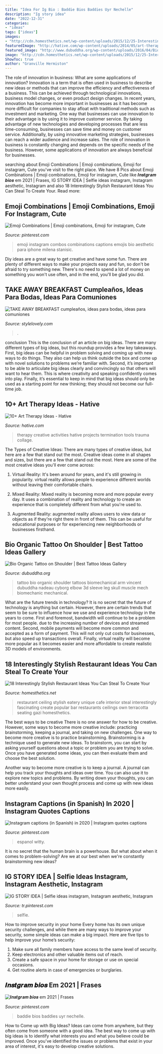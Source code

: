 ```yaml
---
title: "Idea For Ig Bio : Baddie Bios Baddies Uyr Nechelle"
description: "Ig story idea"
date: "2022-12-31"
categories:
- "ideas"
tags: ["ideas"]
images:
- "http://cdn.homesthetics.net/wp-content/uploads/2015/12/25-Interestingly-Stylish-Restaurant-Ideas-You-Can-Steal-To-Create-A-Fascinating-And-Popular-Eatery-18.jpg"
featuredImage: "http://hative.com/wp-content/uploads/2014/05/art-therapy-ideas-collage.jpg"
featured_image: "http://www.dubuddha.org/wp-content/uploads/2016/04/Bio-Organic-Tattoo-on-Shoulder-by-Vincent-Nadeau-510x510.jpg"
image: "http://cdn.homesthetics.net/wp-content/uploads/2015/12/25-Interestingly-Stylish-Restaurant-Ideas-You-Can-Steal-To-Create-A-Fascinating-And-Popular-Eatery-18.jpg"
ShowToc: true
author: "Granville Hermiston"
---
```



The role of innovation in business: What are some applications of innovation?
Innovation is a term that is often used in business to describe new ideas or methods that can improve the efficiency and effectiveness of a business. This can be achieved through technological innovations, business model changes, or even product design changes. In recent years, innovation has become more important in businesses as it has become more difficult for companies to stay afloat with traditional methods such as investment and marketing. One way that businesses can use innovation to their advantage is by using it to improve customer service. By taking advantage of new technologies and developing processes that are less time-consuming, businesses can save time and money on customer service. Additionally, by using innovative marketing strategies, businesses can reach a wider audience and increase sales. The role of innovation in business is constantly changing and depends on the specific needs of the business. However, some applications of innovation are always beneficial for businesses.

	

		
searching about Emoji Combinations | Emoji combinations, Emoji for instagram, Cute you've visit to the right place. We have 8 Pics about Emoji Combinations | Emoji combinations, Emoji for instagram, Cute like 𝑰𝒏𝒔𝒕𝒈𝒓𝒂𝒎 𝒃𝒊𝒐𝒔 em 2021 | Frases, IG STORY IDEA | Selfie ideas instagram, Instagram aesthetic, Instagram and also 18 Interestingly Stylish Restaurant Ideas You Can Steal To Create Your. Read more:
		
    
## Emoji Combinations | Emoji Combinations, Emoji For Instagram, Cute

<img loading=lazy src="https://i.pinimg.com/736x/63/6c/09/636c094495edbdc43e4c95baa493fb09.jpg" onerror="this.onerror=null;this.src='https://tse4.mm.bing.net/th?id=OIP.SmjZ6emPyWzzv6sE9LSJMQHaK9&amp;pid=15.1';" alt="Emoji Combinations | Emoji combinations, Emoji for instagram, Cute">

_Source: pinterest.com_

>emoji instagram combos combinations captions emojis bio aesthetic para iphone milena stanisic. 

	

Diy ideas are a great way to get creative and have some fun. There are plenty of different ways to make your projects easy and fun, so don't be afraid to try something new. There's no need to spend a lot of money on something you won't use often, and in the end, you'll be glad you did.

    
## TAKE AWAY BREAKFAST Cumpleaños, Ideas Para Bodas, Ideas Para Comuniones

<img loading=lazy src="http://imagizer.imageshack.us/v2/xq90/924/C93hIN.jpg" onerror="this.onerror=null;this.src='https://tse1.mm.bing.net/th?id=OIP.QhG7fYKGLj4n3UrYJldWngHaLJ&amp;pid=15.1';" alt="TAKE AWAY BREAKFAST cumpleaños, ideas para bodas, ideas para comuniones">

_Source: stylelovely.com_

>. 

	

conclusion
This is the conclusion of an article on big ideas. 
There are many different types of big ideas, but this roundup provides a few key takeaways. First, big ideas can be helpful in problem solving and coming up with new ways to do things. They also can help us think outside the box and come up with novel solutions to problems we’re familiar with. 
 Second, it’s important to be able to articulate big ideas clearly and convincingly so that others will want to hear them. This is where creativity and speaking confidently comes into play. Finally, it’s essential to keep in mind that big ideas should only be used as a starting point for new thinking; they should not become our full-time job.

    
## 10+ Art Therapy Ideas - Hative

<img loading=lazy src="http://hative.com/wp-content/uploads/2014/05/art-therapy-ideas-collage.jpg" onerror="this.onerror=null;this.src='https://tse2.mm.bing.net/th?id=OIP.5u5sWE7TYgudTrBElbS6fAHaGL&amp;pid=15.1';" alt="10+ Art Therapy Ideas - Hative">

_Source: hative.com_

>therapy creative activities hative projects termination tools trauma collage. 

	

The Types of Creative Ideas: There are many types of creative ideas, but here are a few that stand out the most.
Creative ideas come in all shapes and sizes, but there are a few that stand out the most. Here are some of the most creative ideas you'll ever come across:
1. Virtual Reality: It's been around for years, and it's still growing in popularity. virtual reality allows people to experience different worlds without leaving their comfortable chairs.

2. Mixed Reality: Mixed reality is becoming more and more popular every day. It uses a combination of reality and technology to create an experience that is completely different from what you're used to.

3. Augmented Reality: augmented reality allows users to view data or objects as if they're right there in front of them. This can be useful for educational purposes or for experiencing new neighborhoods or businesses firsthand.


    
## Bio Organic Tattoo On Shoulder | Best Tattoo Ideas Gallery

<img loading=lazy src="http://www.dubuddha.org/wp-content/uploads/2016/04/Bio-Organic-Tattoo-on-Shoulder-by-Vincent-Nadeau-510x510.jpg" onerror="this.onerror=null;this.src='https://tse3.mm.bing.net/th?id=OIP.EZ1CKZjgukP5LouGKCE1VgHaHa&amp;pid=15.1';" alt="Bio Organic Tattoo on Shoulder | Best Tattoo Ideas Gallery">

_Source: dubuddha.org_

>tattoo bio organic shoulder tattoos biomechanical arm vincent dubuddha nadeau cyborg elbow 3d sleeve leg skull muscle mech biomechanic mechanical. 

	

What are the future trends in technology?
It is no secret that the future of technology is anything but certain. However, there are certain trends that seem to be sure to influence how we use and experience technology in the years to come. 
First and foremost, bandwidth will continue to be a problem for most people. due to the increasing number of devices and streamed content. Second, mobile payments will become more common and accepted as a form of payment. This will not only cut costs for businesses, but also speed up transactions overall. Finally, virtual reality will become more popular as it becomes easier and more affordable to create realistic 3D models of environments.

    
## 18 Interestingly Stylish Restaurant Ideas You Can Steal To Create Your

<img loading=lazy src="http://cdn.homesthetics.net/wp-content/uploads/2015/12/25-Interestingly-Stylish-Restaurant-Ideas-You-Can-Steal-To-Create-A-Fascinating-And-Popular-Eatery-18.jpg" onerror="this.onerror=null;this.src='https://tse1.mm.bing.net/th?id=OIP.hLlN1FS7D36oDceNCxTfCgHaLH&amp;pid=15.1';" alt="18 Interestingly Stylish Restaurant Ideas You Can Steal To Create Your">

_Source: homesthetics.net_

>restaurant ceiling stylish eatery unique cafe interior steal interestingly fascinating create popular bar restaurants ceilings own terracotta seating gazi homesthetics. 

	

The best ways to be creative
There is no one answer for how to be creative. However, some ways to become more creative include: practicing brainstorming, keeping a journal, and taking on new challenges.
One way to become more creative is to practice brainstorming. Brainstorming is a technique used to generate new ideas. To brainstorm, you can start by asking yourself questions about a topic or problem you are trying to solve. Once you have generated some ideas, you can then evaluate them and choose the best solution.

Another way to become more creative is to keep a journal. A journal can help you track your thoughts and ideas over time. You can also use it to explore new topics and problems. By writing down your thoughts, you can better understand your own thought process and come up with new ideas more easily.

    
## Instagram Captions (in Spanish) In 2020 | Instagram Quotes Captions

<img loading=lazy src="https://i.pinimg.com/736x/9b/76/ec/9b76eca8897bba6bdd1cffc8dcc068a5.jpg" onerror="this.onerror=null;this.src='https://tse4.mm.bing.net/th?id=OIP.fc17Mq9sZ8VGdOr0XS1yYgHaNK&amp;pid=15.1';" alt="Instagram captions (in Spanish) in 2020 | Instagram quotes captions">

_Source: pinterest.com_

>espanol witty. 

	

It is no secret that the human brain is a powerhouse. But what about when it comes to problem-solving? Are we at our best when we're constantly brainstorming new ideas?

    
## IG STORY IDEA | Selfie Ideas Instagram, Instagram Aesthetic, Instagram

<img loading=lazy src="https://i.pinimg.com/736x/89/34/3b/89343b6865c79ae5cd1389f9656e1182.jpg" onerror="this.onerror=null;this.src='https://tse4.mm.bing.net/th?id=OIP.Ag70oH92aad8uf9ZrnmTsAHaNK&amp;pid=15.1';" alt="IG STORY IDEA | Selfie ideas instagram, Instagram aesthetic, Instagram">

_Source: tr.pinterest.com_

>selfie. 

	

How to improve security in your home
Every home has its own unique security challenges, and while there are many ways to improve your security, some simple ideas can make a big impact. Here are five tips to help improve your home’s security:
1. Make sure all family members have access to the same level of security.
2. Keep electronics and other valuable items out of reach.
3. Create a safe space in your home for storage or use on special occasions.
4. Get routine alerts in case of emergencies or burglaries.

    
## 𝑰𝒏𝒔𝒕𝒈𝒓𝒂𝒎 𝒃𝒊𝒐𝒔 Em 2021 | Frases

<img loading=lazy src="https://i.pinimg.com/736x/d2/9e/31/d29e31ab8b7ccfc06ef1f98d0b3a7ef1.jpg" onerror="this.onerror=null;this.src='https://tse2.mm.bing.net/th?id=OIP.bZtd6FmPbb4RgNkcUpqrrQHaQB&amp;pid=15.1';" alt="𝑰𝒏𝒔𝒕𝒈𝒓𝒂𝒎 𝒃𝒊𝒐𝒔 em 2021 | Frases">

_Source: pinterest.com_

>baddie bios baddies uyr nechelle. 

	

How to Come up with Big Ideas?
Ideas can come from anywhere, but they often come from someone with a good idea. The best way to come up with big ideas is to identify what interests you and what you believe could be improved. Once you've identified the issues or problems that exist in your area of interest, it's easy to develop creative solutions.

